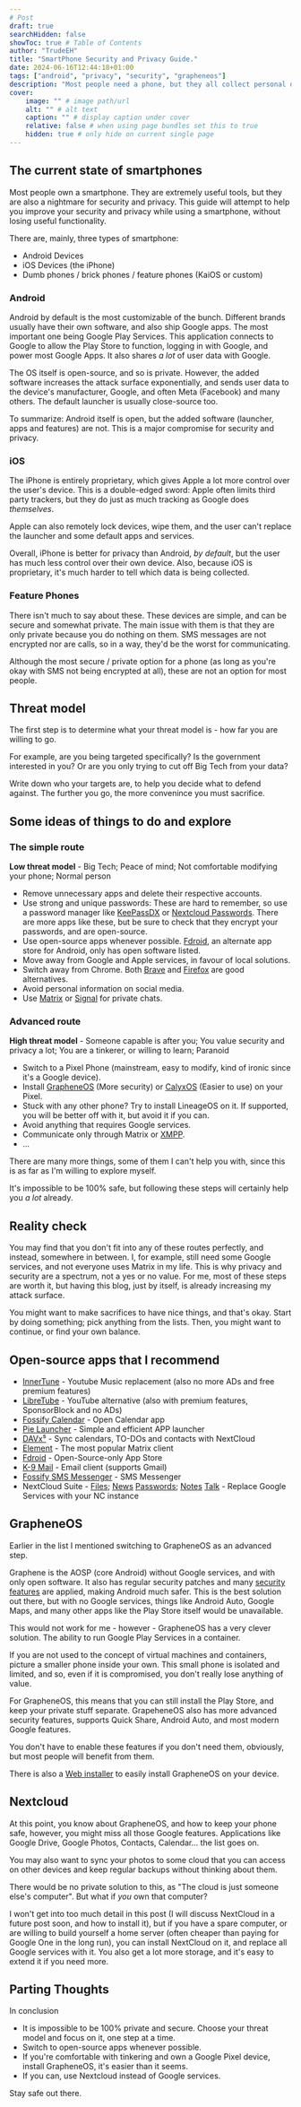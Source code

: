 ```yaml
---
# Post
draft: true
searchHidden: false
showToc: true # Table of Contents
author: "TrudeEH"
title: "SmartPhone Security and Privacy Guide."
date: 2024-06-16T12:44:18+01:00
tags: ["android", "privacy", "security", "grapheneos"]
description: "Most people need a phone, but they all collect personal data and track you. How can we fix our phones, then?"
cover:
    image: "" # image path/url
    alt: "" # alt text
    caption: "" # display caption under cover
    relative: false # when using page bundles set this to true
    hidden: true # only hide on current single page
---
```


## The current state of smartphones

Most people own a smartphone. They are extremely useful tools, but they are also a nightmare for security and privacy. This guide will attempt to help you improve your security and privacy while using a smartphone, without losing useful functionality.

There are, mainly, three types of smartphone:
- Android Devices
- iOS Devices (the iPhone)
- Dumb phones / brick phones / feature phones (KaiOS or custom)

### Android

Android by default is the most customizable of the bunch. Different brands usually have their own software, and also ship Google apps. The most important one being Google Play Services. This application connects to Google to allow the Play Store to function, logging in with Google, and power most Google Apps. It also shares *a lot* of user data with Google.

The OS itself is open-source, and so is private. However, the added software increases the attack surface exponentially, and sends user data to the device's manufacturer, Google, and often Meta (Facebook) and many others. The default launcher is usually close-source too.

To summarize: Android itself is open, but the added software (launcher, apps and features) are not. This is a major compromise for security and privacy.

### iOS

The iPhone is entirely proprietary, which gives Apple a lot more control over the user's device. This is a double-edged sword: Apple often limits third party trackers, but they do just as much tracking as Google does *themselves*.

Apple can also remotely lock devices, wipe them, and the user can't replace the launcher and some default apps and services.

Overall, iPhone is better for privacy than Android, *by default*, but the user has much less control over their own device. Also, because iOS is proprietary, it's much harder to tell which data is being collected.

### Feature Phones

There isn't much to say about these. These devices are simple, and can be secure and somewhat private. The main issue with them is that they are only private because you do nothing on them. SMS messages are not encrypted nor are calls, so in a way, they'd be the worst for communicating.

Although the most secure / private option for a phone (as long as you're okay with SMS not being encrypted at all), these are not an option for most people.

## Threat model

The first step is to determine what your threat model is - how far you are willing to go.

For example, are you being targeted specifically? Is the government interested in you? Or are you only trying to cut off Big Tech from your data?

Write down who your targets are, to help you decide what to defend against. The further you go, the more convenince you must sacrifice.

## Some ideas of things to do and explore

### The simple route

**Low threat model** - Big Tech; Peace of mind; Not comfortable modifying your phone; Normal person

- Remove unnecessary apps and delete their respective accounts.
- Use strong and unique passwords: These are hard to remember, so use a password manager like [KeePassDX](https://www.keepassdx.com/) or [Nextcloud Passwords](https://f-droid.org/packages/com.hegocre.nextcloudpasswords/). There are more apps like these, but be sure to check that they encrypt your passwords, and are open-source.
- Use open-source apps whenever possible. [Fdroid](https://f-droid.org/en/), an alternate app store for Android, only has open software listed.
- Move away from Google and Apple services, in favour of local solutions.
- Switch away from Chrome. Both [Brave](https://brave.com/) and [Firefox](https://www.mozilla.org/firefox/new/) are good alternatives.
- Avoid personal information on social media.
- Use [Matrix](https://matrix.org/) or [Signal](https://signal.org) for private chats.

### Advanced route

**High threat model** - Someone capable is after you; You value security and privacy a lot; You are a tinkerer, or willing to learn; Paranoid

- Switch to a Pixel Phone (mainstream, easy to modify, kind of ironic since it's a Google device).
- Install [GrapheneOS](https://grapheneos.org/) (More security) or [CalyxOS](https://calyxos.org/) (Easier to use) on your Pixel.
- Stuck with any other phone? Try to install LineageOS on it. If supported, you will be better off with it, but avoid it if you can.
- Avoid anything that requires Google services.
- Communicate only through Matrix or [XMPP](https://xmpp.org/).
- ...

There are many more things, some of them I can't help you with, since this is as far as I'm willing to explore myself.

It's impossible to be 100% safe, but following these steps will certainly help you *a lot* already.

## Reality check

You may find that you don't fit into any of these routes perfectly, and instead, somewhere in between. I, for example, still need some Google services, and not everyone uses Matrix in my life. This is why privacy and security are a spectrum, not a yes or no value. For me, most of these steps are worth it, but having this blog, just by itself, is already increasing my attack surface.

You might want to make sacrifices to have nice things, and that's okay. Start by doing something; pick anything from the lists. Then, you might want to continue, or find your own balance.

## Open-source apps that I recommend

- [InnerTune](https://f-droid.org/packages/com.zionhuang.music/) - Youtube Music replacement (also no more ADs and free premium features)
- [LibreTube](https://libretube.dev/) - YouTube alternative (also with premium features, SponsorBlock and no ADs)
- [Fossify Calendar](https://f-droid.org/es/packages/org.fossify.calendar/) - Open Calendar app
- [Pie Launcher](https://f-droid.org/pt/packages/de.markusfisch.android.pielauncher/) - Simple and efficient APP launcher
- [DAVx⁵](https://f-droid.org/packages/at.bitfire.davdroid/) - Sync calendars, TO-DOs and contacts with NextCloud
- [Element](https://f-droid.org/pt/packages/im.vector.app/) - The most popular Matrix client
- [Fdroid](https://f-droid.org) - Open-Source-only App Store
- [K-9 Mail](https://f-droid.org/pt/packages/com.fsck.k9/) - Email client (supports Gmail)
- [Fossify SMS Messenger](https://f-droid.org/packages/org.fossify.messages/) - SMS Messenger
- NextCloud Suite - [Files](https://f-droid.org/packages/com.nextcloud.android.beta/); [News](https://f-droid.org/packages/de.luhmer.owncloudnewsreader/) [Passwords](https://f-droid.org/packages/com.hegocre.nextcloudpasswords/); [Notes](https://f-droid.org/packages/it.niedermann.owncloud.notes/) [Talk](https://f-droid.org/packages/com.nextcloud.talk2/) - Replace Google Services with your NC instance

## GrapheneOS

Earlier in the list I mentioned switching to GrapheneOS as an advanced step.

Graphene is the AOSP (core Android) without Google services, and with only open software. It also has regular security patches and many [security features](https://grapheneos.org/features) are applied, making Android much safer. This is the best solution out there, but with no Google services, things like Android Auto, Google Maps, and many other apps like the Play Store itself would be unavailable.

This would not work for me - however - GrapheneOS has a very clever solution. The ability to run Google Play Services in a container.

If you are not used to the concept of virtual machines and containers, picture a smaller phone inside your own. This small phone is isolated and limited, and so, even if it is compromised, you don't really lose anything of value.

For GrapheneOS, this means that you can still install the Play Store, and keep your private stuff separate. GrapeheneOS also has more advanced security features, supports Quick Share, Android Auto, and most modern Google features.

You don't have to enable these features if you don't need them, obviously, but most people will benefit from them.

There is also a [Web installer](https://grapheneos.org/install/web) to easily install GrapheneOS on your device.


## Nextcloud

At this point, you know about GrapheneOS, and how to keep your phone safe, however, you might miss all those Google features. Applications like Google Drive, Google Photos, Contacts, Calendar... the list goes on.

You may also want to sync your photos to some cloud that you can access on other devices and keep regular backups without thinking about them.

There would be no private solution to this, as "The cloud is just someone else's computer". But what if *you* own that computer?

I won't get into too much detail in this post (I will discuss NextCloud in a future post soon, and how to install it), but if you have a spare computer, or are willing to build yourself a home server (often cheaper than paying for Google One in the long run), you can install NextCloud on it, and replace all Google services with it. You also get a lot more storage, and it's easy to extend it if you need more.

## Parting Thoughts

In conclusion

- It is impossible to be 100% private and secure. Choose your threat model and focus on it, one step at a time.
- Switch to open-source apps whenever possible.
- If you're comfortable with tinkering and own a Google Pixel device, install GrapheneOS, it's easier than it seems.
- If you can, use Nextcloud instead of Google services.

Stay safe out there.

